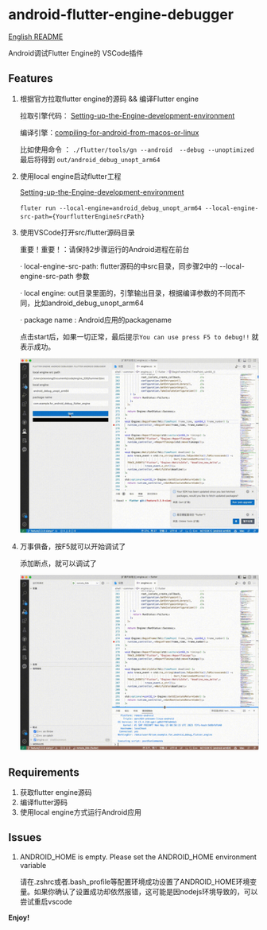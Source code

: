 # android-flutter-engine-debugger

[English README](README.md)

Android调试Flutter Engine的 VSCode插件

## Features

1. 根据官方拉取flutter engine的源码 && 编译Flutter engine

    拉取引擎代码： 
    [Setting-up-the-Engine-development-environment](https://github.com/flutter/flutter/wiki/Setting-up-the-Engine-development-environment)

    编译引擎：[compiling-for-android-from-macos-or-linux](https://github.com/flutter/flutter/wiki/Compiling-the-engine#compiling-for-android-from-macos-or-linux)


    比如使用命令 ： `./flutter/tools/gn --android  --debug --unoptimized` 
    最后将得到 `out/android_debug_unopt_arm64 `


2. 使用local engine启动flutter工程

    [Setting-up-the-Engine-development-environment](https://github.com/flutter/flutter/wiki/Debugging-the-engine)

    ```fluter run --local-engine=android_debug_unopt_arm64 --local-engine-src-path={YourflutterEngineSrcPath}```

3. 使用VSCode打开src/flutter源码目录

    重要！重要！：请保持2步骤运行的Android进程在前台
    
    · local-engine-src-path:  flutter源码的中src目录，同步骤2中的 --local-engine-src-path 参数

    · local engine:  out目录里面的，引擎输出目录，根据编译参数的不同而不同，比如android_debug_unopt_arm64

    · package name : Android应用的packagename

    点击start后，如果一切正常，最后提示` You can use press F5 to debug!! ` 就表示成功。

    ![Alt Text](./start.gif)


3. 万事俱备，按F5就可以开始调试了

    添加断点，就可以调试了
    
    ![Alt Text](./debug.gif)

## Requirements

1. 获取flutter engine源码
2. 编译flutter源码
3. 使用local engine方式运行Android应用

## Issues

1. ANDROID_HOME is empty. Please set the ANDROID_HOME environment variable
    
    请在.zshrc或者.bash_profile等配置环境成功设置了ANDROID_HOME环境变量。如果你确认了设置成功却依然报错，这可能是因nodejs环境导致的，可以尝试重启vscode


**Enjoy!**
